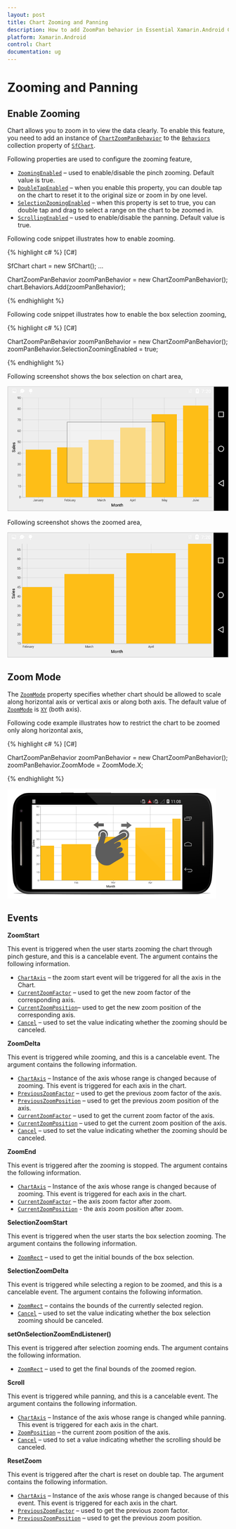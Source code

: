 ```yaml
---
layout: post
title: Chart Zooming and Panning
description: How to add ZoomPan behavior in Essential Xamarin.Android Chart
platform: Xamarin.Android
control: Chart
documentation: ug
---
```


# Zooming and Panning

## Enable Zooming

Chart allows you to zoom in to view the data clearly. To enable this feature, you need to add an instance of [`ChartZoomPanBehavior`](http://help.syncfusion.com/cr/cref_files/xamarin-android/sfchart/Syncfusion.SfChart.Android~Com.Syncfusion.Charts.ChartZoomPanBehavior.html) to the [`Behaviors`](http://help.syncfusion.com/cr/cref_files/xamarin-android/sfchart/Syncfusion.SfChart.Android~Com.Syncfusion.Charts.SfChart~Behaviors.html) collection property of [`SfChart`](http://help.syncfusion.com/cr/cref_files/xamarin-android/sfchart/Syncfusion.SfChart.Android~Com.Syncfusion.Charts.SfChart.html).

Following properties are used to configure the zooming feature,

* [`ZoomingEnabled`](http://help.syncfusion.com/cr/cref_files/xamarin-android/sfchart/Syncfusion.SfChart.Android~Com.Syncfusion.Charts.ChartZoomPanBehavior~ZoomingEnabled.html) – used to enable/disable the pinch zooming. Default value is true. 
* [`DoubleTapEnabled`](http://help.syncfusion.com/cr/cref_files/xamarin-android/sfchart/Syncfusion.SfChart.Android~Com.Syncfusion.Charts.ChartZoomPanBehavior~DoubleTapEnabled.html) – when you enable this property, you can double tap on the chart to reset it to the original size or zoom in by one level.
* [`SelectionZoomingEnabled`](http://help.syncfusion.com/cr/cref_files/xamarin-android/sfchart/Syncfusion.SfChart.Android~Com.Syncfusion.Charts.ChartZoomPanBehavior~SelectionZoomingEnabled.html) – when this property is set to true, you can double tap and drag to select a range on the chart to be zoomed in.
* [`ScrollingEnabled`](http://help.syncfusion.com/cr/cref_files/xamarin-android/sfchart/Syncfusion.SfChart.Android~Com.Syncfusion.Charts.ChartZoomPanBehavior~ScrollingEnabled.html) – used to enable/disable the panning. Default value is true.

Following code snippet illustrates how to enable zooming.

{% highlight c# %} 
[C#]

SfChart chart = new SfChart();
...

ChartZoomPanBehavior zoomPanBehavior = new ChartZoomPanBehavior();
chart.Behaviors.Add(zoomPanBehavior);

{% endhighlight %}

Following code snippet illustrates how to enable the box selection zooming,

{% highlight c# %} 
[C#]

ChartZoomPanBehavior zoomPanBehavior = new ChartZoomPanBehavior();
zoomPanBehavior.SelectionZoomingEnabled = true;

{% endhighlight %}

Following screenshot shows the box selection on chart area,

![](zoompan_images/zoompan_img1.png)


Following screenshot shows the zoomed area,

![](zoompan_images/zoompan_img2.png)

## Zoom Mode

The [`ZoomMode`](http://help.syncfusion.com/cr/cref_files/xamarin-android/sfchart/Syncfusion.SfChart.Android~Com.Syncfusion.Charts.ChartZoomPanBehavior~ZoomMode.html) property specifies whether chart should be allowed to scale along horizontal axis or vertical axis or along both axis. The default value of [`ZoomMode`](http://help.syncfusion.com/cr/cref_files/xamarin-android/sfchart/Syncfusion.SfChart.Android~Com.Syncfusion.Charts.ChartZoomPanBehavior~ZoomMode.html) is [`XY`](http://help.syncfusion.com/cr/cref_files/xamarin-android/sfchart/Syncfusion.SfChart.Android~Com.Syncfusion.Charts.Enums.ZoomMode.html) (both axis).

Following code example illustrates how to restrict the chart to be zoomed only along horizontal axis,

{% highlight c# %} 
[C#]

ChartZoomPanBehavior zoomPanBehavior = new ChartZoomPanBehavior();
zoomPanBehavior.ZoomMode = ZoomMode.X;

{% endhighlight %}

![](zoompan_images/zoompan_img3.png)

## Events

**ZoomStart**

This event is triggered when the user starts zooming the chart through pinch gesture, and this is a cancelable event. The argument contains the following information.

* [`ChartAxis`](http://help.syncfusion.com/cr/cref_files/xamarin-android/sfchart/Syncfusion.SfChart.Android~Com.Syncfusion.Charts.ChartAxis.html) – the zoom start event will be triggered for all the axis in the Chart.
* [`CurrentZoomFactor`](http://help.syncfusion.com/cr/cref_files/xamarin-android/sfchart/Syncfusion.SfChart.Android~Com.Syncfusion.Charts.ChartZoomEvent~CurrentZoomFactor.html) – used to get the new zoom factor of the corresponding axis.
* [`CurrentZoomPosition`](http://help.syncfusion.com/cr/cref_files/xamarin-android/sfchart/Syncfusion.SfChart.Android~Com.Syncfusion.Charts.ChartZoomEvent~CurrentZoomPosition.html)– used to get the new zoom position of the corresponding axis.
* [`Cancel`](http://help.syncfusion.com/cr/cref_files/xamarin-android/sfchart/Syncfusion.SfChart.Android~Com.Syncfusion.Charts.ChartZoomStartEvent~Cancel.html) – used to set the value indicating whether the zooming should be canceled.

**ZoomDelta**

This event is triggered while zooming, and this is a cancelable event. The argument contains the following information.

* [`ChartAxis`](http://help.syncfusion.com/cr/cref_files/xamarin-android/sfchart/Syncfusion.SfChart.Android~Com.Syncfusion.Charts.ChartAxis.html) – Instance of the axis whose range is changed because of zooming. This event is triggered for each axis in the chart.
* [`PreviousZoomFactor`](http://help.syncfusion.com/cr/cref_files/xamarin-android/sfchart/Syncfusion.SfChart.Android~Com.Syncfusion.Charts.ChartZoomDeltaEvent~PreviousZoomFactor.html) – used to get the previous zoom factor of the axis.
* [`PreviousZoomPosition`](http://help.syncfusion.com/cr/cref_files/xamarin-android/sfchart/Syncfusion.SfChart.Android~Com.Syncfusion.Charts.ChartZoomDeltaEvent~PreviousZoomPosition.html) – used to get the previous zoom position of the axis.
* [`CurrentZoomFactor`](http://help.syncfusion.com/cr/cref_files/xamarin-android/sfchart/Syncfusion.SfChart.Android~Com.Syncfusion.Charts.ChartZoomEvent~CurrentZoomFactor.html) – used to get the current zoom factor of the axis.
* [`CurrentZoomPosition`](http://help.syncfusion.com/cr/cref_files/xamarin-android/sfchart/Syncfusion.SfChart.Android~Com.Syncfusion.Charts.ChartZoomEvent~CurrentZoomPosition.html) – used to get the current zoom position of the axis.
* [`Cancel`](http://help.syncfusion.com/cr/cref_files/xamarin-android/sfchart/Syncfusion.SfChart.Android~Com.Syncfusion.Charts.ChartZoomDeltaEvent~Cancel.html) – used to set the value indicating whether the zooming should be canceled.

**ZoomEnd**

This event is triggered after the zooming is stopped. The argument contains the following information.

* [`ChartAxis`](http://help.syncfusion.com/cr/cref_files/xamarin-android/sfchart/Syncfusion.SfChart.Android~Com.Syncfusion.Charts.ChartAxis.html) – Instance of the axis whose range is changed because of zooming. This event is triggered for each axis in the chart.
* [`CurrentZoomFactor`](http://help.syncfusion.com/cr/cref_files/xamarin-android/sfchart/Syncfusion.SfChart.Android~Com.Syncfusion.Charts.ChartZoomEvent~CurrentZoomFactor.html) – the axis zoom factor after zoom.
* [`CurrentZoomPosition`](http://help.syncfusion.com/cr/cref_files/xamarin-android/sfchart/Syncfusion.SfChart.Android~Com.Syncfusion.Charts.ChartZoomEvent~CurrentZoomPosition.html) - the axis zoom position after zoom.

**SelectionZoomStart**

This event is triggered when the user starts the box selection zooming. The argument contains the following information.

* [`ZoomRect`](http://help.syncfusion.com/cr/cref_files/xamarin-android/sfchart/Syncfusion.SfChart.Android~Com.Syncfusion.Charts.ChartSelectionZoomEvent~ZoomRect.html) – used to get the initial bounds of the box selection.

**SelectionZoomDelta**

This event is triggered while selecting a region to be zoomed, and this is a cancelable event. The argument contains the following information.

* [`ZoomRect`](http://help.syncfusion.com/cr/cref_files/xamarin-android/sfchart/Syncfusion.SfChart.Android~Com.Syncfusion.Charts.ChartSelectionZoomEvent~ZoomRect.html) – contains the bounds of the currently selected region.
* [`Cancel`](http://help.syncfusion.com/cr/cref_files/xamarin-android/sfchart/Syncfusion.SfChart.Android~Com.Syncfusion.Charts.ChartSelectionZoomDeltaEvent~Cancel.html) – used to set the value indicating whether the box selection zooming should be canceled.

**setOnSelectionZoomEndListener()**

This event is triggered after selection zooming ends. The argument contains the following information.

* [`ZoomRect`](http://help.syncfusion.com/cr/cref_files/xamarin-android/sfchart/Syncfusion.SfChart.Android~Com.Syncfusion.Charts.ChartSelectionZoomEvent~ZoomRect.html) – used to get the final bounds of the zoomed region.

**Scroll**

This event is triggered while panning, and this is a cancelable event. The argument contains the following information.

* [`ChartAxis`](http://help.syncfusion.com/cr/cref_files/xamarin-android/sfchart/Syncfusion.SfChart.Android~Com.Syncfusion.Charts.ChartAxis.html) – Instance of the axis whose range is changed while panning. This event is triggered for each axis in the chart.
* [`ZoomPosition`](http://help.syncfusion.com/cr/cref_files/xamarin-android/sfchart/Syncfusion.SfChart.Android~Com.Syncfusion.Charts.ChartScrollEvent~ZoomPosition.html) – the current zoom position of the axis.
* [`Cancel`](http://help.syncfusion.com/cr/cref_files/xamarin-android/sfchart/Syncfusion.SfChart.Android~Com.Syncfusion.Charts.ChartScrollEvent~Cancel.html) – used to set a value indicating whether the scrolling should be canceled.

**ResetZoom**

This event is triggered after the chart is reset on double tap. The argument contains the following information.

* [`ChartAxis`](http://help.syncfusion.com/cr/cref_files/xamarin-android/sfchart/Syncfusion.SfChart.Android~Com.Syncfusion.Charts.ChartAxis.html) – Instance of the axis whose range is changed because of this event. This event is triggered for each axis in the chart.
* [`PreviousZoomFactor`](http://help.syncfusion.com/cr/cref_files/xamarin-android/sfchart/Syncfusion.SfChart.Android~Com.Syncfusion.Charts.ChartResetZoomEvent~PreviousZoomFactor.html) – used to get the previous zoom factor.
* [`PreviousZoomPosition`](http://help.syncfusion.com/cr/cref_files/xamarin-android/sfchart/Syncfusion.SfChart.Android~Com.Syncfusion.Charts.ChartResetZoomEvent~PreviousZoomPosition.html) – used to get the previous zoom position.